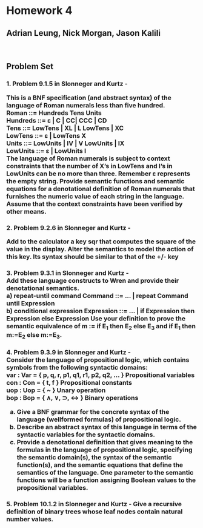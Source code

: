 # Homework 4

## Adrian Leung, Nick Morgan, Jason Kalili

<br>

## Problem Set

<!-- ![Wren Rules](./assets/hw3/wren_ast_rules.png) -->

<h3><b>1. Problem 9.1.5 in Slonneger and Kurtz -</b>

This is a BNF specification (and abstract syntax) of the language of Roman numerals less than five hundred. <br>
Roman ::= Hundreds Tens Units<br>
Hundreds ::= ε | C | CC| CCC | CD<br>
Tens ::= LowTens | XL | L LowTens | XC<br>
LowTens ::= ε | LowTens X<br>
Units ::= LowUnits | IV | V LowUnits | IX<br>
LowUnits ::= ε | LowUnits I<br>
The language of Roman numerals is subject to context constraints that
the number of X’s in LowTens and I’s in LowUnits can be no more than
three. Remember ε represents the empty string.
Provide semantic functions and semantic equations for a denotational
definition of Roman numerals that furnishes the numeric value of each
string in the language. Assume that the context constraints have been
verified by other means.

<h3><b>2. Problem 9.2.6 in Slonneger and Kurtz -</b>

Add to the calculator a key sqr that computes the square of the value in
the display. Alter the semantics to model the action of this key. Its syntax should be similar to that of the +/- key

<h3><b>3. Problem 9.3.1 in Slonneger and Kurtz - </b><br>
<b> Add these language constructs to Wren and provide their denotational
semantics.</b><br>
    a) repeat-until command
    Command ::= ... | repeat Command until Expression<br>
    b) conditional expression
    Expression ::= ... | if Expression then Expression else Expression
    Use your definition to prove the semantic equivalence of
    m := if E<sub>1</sub> then E<sub>2</sub> else E<sub>3</sub> and if E<sub>1</sub> then m:=E<sub>2</sub> else m:=E<sub>3</sub>.<br>

<h3><b>4. Problem 9.3.9 in Slonneger and Kurtz -</b><br>
Consider the language of propositional logic, which contains symbols
from the following syntactic domains:<br>
var : Var = { p, q, r, p1, q1, r1, p2, q2, … } Propositional variables<br>
con : Con = { t, f } Propositional constants<br>
uop : Uop = { ~ } Unary operation<br>
bop : Bop = { ∧, ∨, ⊃, ↔ } Binary operations<br>
<ol style = 'list-style-type: lower-latin;'>
    <li>Give a BNF grammar for the concrete syntax of the language (wellformed formulas) of propositional logic.
    <li> Describe an abstract syntax of this language in terms of the syntactic
variables for the syntactic domains.
    <li>Provide a denotational definition that gives meaning to the formulas
in the language of propositional logic, specifying the semantic
domain(s), the syntax of the semantic function(s), and the semantic
equations that define the semantics of the language. One parameter
to the semantic functions will be a function assigning Boolean values
to the propositional variables.
</ol>

<h3><b>5. Problem 10.1.2 in Slonneger and Kurtz -</b>
Give a recursive definition of binary trees whose leaf nodes contain natural
number values.<br>
